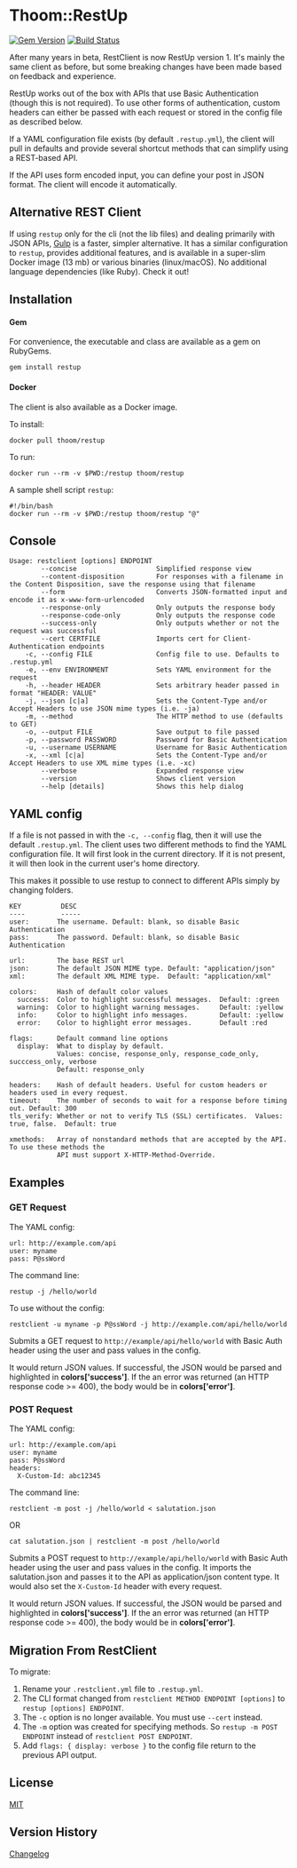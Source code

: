 Thoom::RestUp
=============
[![Gem Version](https://badge.fury.io/rb/restup.svg)](https://badge.fury.io/rb/restup) [![Build Status](https://travis-ci.org/thoom/restup.svg?branch=master)](https://travis-ci.org/thoom/restup)

After many years in beta, RestClient is now RestUp version 1. 
It's mainly the same client as before, but some breaking changes have been made based on 
feedback and experience.

RestUp works out of the box with APIs that use Basic Authentication (though this is not required).
To use other forms of authentication, custom headers can either be passed with each request
or stored in the config file as described below.

If a YAML configuration file exists (by default `.restup.yml`), the client will pull in defaults and provide several shortcut methods that can simplify using a REST-based API.

If the API uses form encoded input, you can define your post in JSON format. The client
will encode it automatically.


Alternative REST Client
-----------------------

If using `restup` only for the cli (not the lib files) and dealing primarily with JSON APIs, [Gulp](https://github.com/thoom/gulp) is a faster, simpler alternative. It has a similar configuration to `restup`, provides additional features, and is available in a super-slim Docker image (13 mb) or various binaries (linux/macOS). No additional language dependencies (like Ruby). Check it out!


Installation
------------

#### Gem
For convenience, the executable and class are available as a gem on RubyGems.

    gem install restup

#### Docker
The client is also available as a Docker image.

To install:

    docker pull thoom/restup

To run:

    docker run --rm -v $PWD:/restup thoom/restup

A sample shell script `restup`:

    #!/bin/bash
    docker run --rm -v $PWD:/restup thoom/restup "@"

Console
-------

    Usage: restclient [options] ENDPOINT
            --concise                    Simplified response view
            --content-disposition        For responses with a filename in the Content Disposition, save the response using that filename
            --form                       Converts JSON-formatted input and encode it as x-www-form-urlencoded
            --response-only              Only outputs the response body
            --response-code-only         Only outputs the response code
            --success-only               Only outputs whether or not the request was successful
            --cert CERTFILE              Imports cert for Client-Authentication endpoints
        -c, --config FILE                Config file to use. Defaults to .restup.yml
        -e, --env ENVIRONMENT            Sets YAML environment for the request
        -h, --header HEADER              Sets arbitrary header passed in format "HEADER: VALUE"
        -j, --json [c|a]                 Sets the Content-Type and/or Accept Headers to use JSON mime types (i.e. -ja)
        -m, --method                     The HTTP method to use (defaults to GET)
        -o, --output FILE                Save output to file passed
        -p, --password PASSWORD          Password for Basic Authentication
        -u, --username USERNAME          Username for Basic Authentication
        -x, --xml [c|a]                  Sets the Content-Type and/or Accept Headers to use XML mime types (i.e. -xc)
            --verbose                    Expanded response view
            --version                    Shows client version
            --help [details]             Shows this help dialog

YAML config
-----------

If a file is not passed in with the `-c, --config` flag, then it will use the default `.restup.yml`.
The client uses two different methods to find the YAML configuration file.
It will first look in the current directory. 
If it is not present, it will then look in the current user's home directory.

This makes it possible to use restup to connect to different APIs simply by changing
folders.

    KEY          DESC
    ----         -----
    user:       The username. Default: blank, so disable Basic Authentication
    pass:       The password. Default: blank, so disable Basic Authentication

    url:        The base REST url
    json:       The default JSON MIME type. Default: "application/json"
    xml:        The default XML MIME type.  Default: "application/xml"

    colors:     Hash of default color values
      success:  Color to highlight successful messages.  Default: :green
      warning:  Color to highlight warning messages.     Default: :yellow
      info:     Color to highlight info messages.        Default: :yellow
      error:    Color to highlight error messages.       Default :red
      
    flags:      Default command line options
      display:  What to display by default. 
                Values: concise, response_only, response_code_only, succcess_only, verbose
                Default: response_only

    headers:    Hash of default headers. Useful for custom headers or headers used in every request.
    timeout:    The number of seconds to wait for a response before timing out. Default: 300
    tls_verify: Whether or not to verify TLS (SSL) certificates.  Values: true, false.  Default: true

    xmethods:   Array of nonstandard methods that are accepted by the API. To use these methods the
                API must support X-HTTP-Method-Override.

Examples
--------

### GET Request

The YAML config:

    url: http://example.com/api
    user: myname
    pass: P@ssWord

The command line:

    restup -j /hello/world 

To use without the config:

    restclient -u myname -p P@ssWord -j http://example.com/api/hello/world

Submits a GET request to `http://example/api/hello/world` with Basic Auth header using the
user and pass values in the config.

It would return JSON values. If successful, the JSON would be parsed and highlighted in __colors['success']__. If
the an error was returned (an HTTP response code >= 400), the body would be in __colors['error']__.

### POST Request

The YAML config:

    url: http://example.com/api
    user: myname
    pass: P@ssWord
    headers:
      X-Custom-Id: abc12345

The command line:

    restclient -m post -j /hello/world < salutation.json

OR

    cat salutation.json | restclient -m post /hello/world

Submits a POST request to `http://example/api/hello/world` with Basic Auth header using the
user and pass values in the config. It imports the salutation.json and passes it to the API as application/json
content type. It would also set the `X-Custom-Id` header with every request.

It would return JSON values. If successful, the JSON would be parsed and highlighted in __colors['success']__. If
the an error was returned (an HTTP response code >= 400), the body would be in __colors['error']__.


Migration From RestClient
-------------------------

To migrate:

1. Rename your `.restclient.yml` file to `.restup.yml`.
2. The CLI format changed from `restclient METHOD ENDPOINT [options]` to `restup [options] ENDPOINT`.
3. The `-c` option is no longer available. You must use `--cert` instead.
4. The `-m` option was created for specifying methods. So `restup -m POST ENDPOINT` instead of `restclient POST ENDPOINT`.
5. Add `flags: { display: verbose }` to the config file return to the previous API output.

License
-------
[MIT](LICENSE)

Version History
---------------
[Changelog](CHANGELOG.md)
